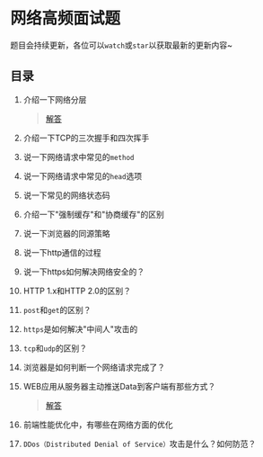 # 网络高频面试题

题目会持续更新，各位可以`watch`或`star`以获取最新的更新内容~

## 目录

 1. 介绍一下网络分层
 
    > [解答](001.介绍一下网络分层.md)
 
 2. 介绍一下TCP的三次握手和四次挥手
 
 3. 说一下网络请求中常见的`method`
 
 4. 说一下网络请求中常见的`head`选项
 
 5. 说一下常见的网络状态码
 
 6. 介绍一下"强制缓存"和"协商缓存"的区别
 
 7. 说一下浏览器的同源策略
 
 8. 说一下http通信的过程
 
 9. 说一下https如何解决网络安全的？
 
 10. HTTP 1.x和HTTP 2.0的区别？
 
 11. `post`和`get`的区别？
 
 12. `https`是如何解决"中间人"攻击的
 
 13. `tcp`和`udp`的区别？
 
 14. 浏览器是如何判断一个网络请求完成了？
 
 15. WEB应用从服务器主动推送Data到客户端有那些方式？
    
        > [解答](015.WEB应用从服务器主动推送Data到客户端有那些方式.md)

 16. 前端性能优化中，有哪些在网络方面的优化
 
 17. `DDos（Distributed Denial of Service）`攻击是什么？如何防范？
